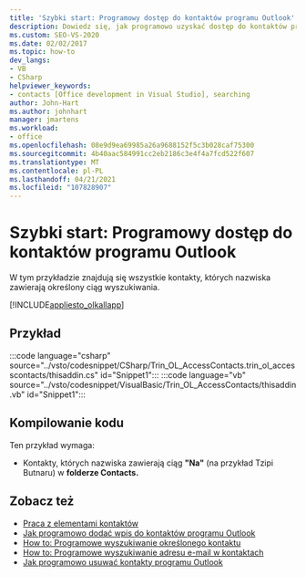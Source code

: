 ```yaml
---
title: 'Szybki start: Programowy dostęp do kontaktów programu Outlook'
description: Dowiedz się, jak programowo uzyskać dostęp do kontaktów programu Outlook. W tym przykładzie znajdują się wszystkie kontakty, których nazwiska zawierają określony ciąg wyszukiwania.
ms.custom: SEO-VS-2020
ms.date: 02/02/2017
ms.topic: how-to
dev_langs:
- VB
- CSharp
helpviewer_keywords:
- contacts [Office development in Visual Studio], searching
author: John-Hart
ms.author: johnhart
manager: jmartens
ms.workload:
- office
ms.openlocfilehash: 08e9d9ea69985a26a9688152f5c3b028caf75300
ms.sourcegitcommit: 4b40aac584991cc2eb2186c3e4f4a7fcd522f607
ms.translationtype: MT
ms.contentlocale: pl-PL
ms.lasthandoff: 04/21/2021
ms.locfileid: "107828907"
---
```

# <a name="how-to-programmatically-access-outlook-contacts"></a>Szybki start: Programowy dostęp do kontaktów programu Outlook
  W tym przykładzie znajdują się wszystkie kontakty, których nazwiska zawierają określony ciąg wyszukiwania.

 [!INCLUDE[appliesto_olkallapp](../vsto/includes/appliesto-olkallapp-md.md)]

## <a name="example"></a>Przykład
 :::code language="csharp" source="../vsto/codesnippet/CSharp/Trin_OL_AccessContacts.trin_ol_accesscontacts/thisaddin.cs" id="Snippet1":::
 :::code language="vb" source="../vsto/codesnippet/VisualBasic/Trin_OL_AccessContacts/thisaddin.vb" id="Snippet1":::


## <a name="compile-the-code"></a>Kompilowanie kodu
 Ten przykład wymaga:

- Kontakty, których nazwiska zawierają ciąg **"Na"** (na przykład Tzipi Butnaru) w **folderze Contacts.**

## <a name="see-also"></a>Zobacz też
- [Praca z elementami kontaktów](../vsto/working-with-contact-items.md)
- [Jak programowo dodać wpis do kontaktów programu Outlook](../vsto/how-to-programmatically-add-an-entry-to-outlook-contacts.md)
- [How to: Programowe wyszukiwanie określonego kontaktu](../vsto/how-to-programmatically-search-for-a-specific-contact.md)
- [How to: Programowe wyszukiwanie adresu e-mail w kontaktach](../vsto/how-to-programmatically-search-for-an-e-mail-address-in-contacts.md)
- [Jak programowo usuwać kontakty programu Outlook](../vsto/how-to-programmatically-delete-outlook-contacts.md)
